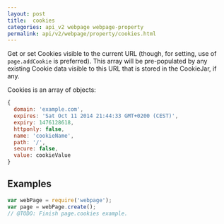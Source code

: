 ```yaml
---
layout: post
title:  cookies
categories: api_v2 webpage webpage-property
permalink: api/v2/webpage/property/cookies.html
---
```


Get or set Cookies visible to the current URL (though, for setting, use of `page.addCookie` is preferred). This array will be pre-populated by any existing Cookie data visible to this URL that is stored in the CookieJar, if any.

Cookies is an array of objects: 
```javascript
{ 
  domain: 'example.com',
  expires: 'Sat Oct 11 2014 21:44:33 GMT+0200 (CEST)',
  expiry: 1476128618,
  httponly: false,
  name: 'cookieName',
  path: '/',
  secure: false,
  value: cookieValue
}
```

## Examples

```javascript
var webPage = require('webpage');
var page = webPage.create();
// @TODO: Finish page.cookies example.
```








